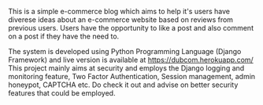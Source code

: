 This is a simple e-commerce blog which aims to help it's users have diverese ideas about an e-commerce website based on reviews from previous users. Users have the opportunity to like a post and also comment on a post if they have the need to.

The system is developed using Python Programming Language (Django Framework) and live version is available at https://dubcom.herokuapp.com/ 
This project mainly aims at security and employs the Django logging and monitoring feature, Two Factor Authentication, Session management, admin honeypot, CAPTCHA etc. Do check it out and advise on better security features that could be employed.
